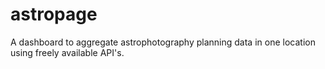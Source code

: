 # astropage
A dashboard to aggregate astrophotography planning data in one location using freely available API's.
